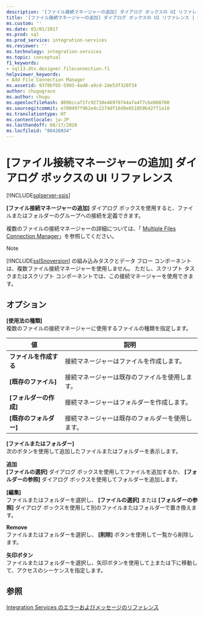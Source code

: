 ```yaml
---
description: '[ファイル接続マネージャーの追加] ダイアログ ボックスの UI リファレンス'
title: '[ファイル接続マネージャーの追加] ダイアログ ボックスの UI リファレンス | Microsoft Docs'
ms.custom: ''
ms.date: 03/01/2017
ms.prod: sql
ms.prod_service: integration-services
ms.reviewer: ''
ms.technology: integration-services
ms.topic: conceptual
f1_keywords:
- sql13.dts.designer.fileconnection.f1
helpviewer_keywords:
- Add File Connection Manager
ms.assetid: 9370bfb5-5993-4ad8-a9cd-2de53f320f34
author: chugugrace
ms.author: chugu
ms.openlocfilehash: 8096ccaf1fc92710e46970744a7a4f7cbe000700
ms.sourcegitcommit: e700497f962e4c2274df16d9e651059b42ff1a10
ms.translationtype: HT
ms.contentlocale: ja-JP
ms.lasthandoff: 08/17/2020
ms.locfileid: "88426034"
---
```

# <a name="add-file-connection-manager-dialog-box-ui-reference"></a>[ファイル接続マネージャーの追加] ダイアログ ボックスの UI リファレンス

[!INCLUDE[sqlserver-ssis](../../includes/applies-to-version/sqlserver-ssis.md)]


  **[ファイル接続マネージャーの追加]** ダイアログ ボックスを使用すると、ファイルまたはフォルダーのグループへの接続を定義できます。  
  
 複数のファイルの接続マネージャーの詳細については、「 [Multiple Files Connection Manager](../../integration-services/connection-manager/multiple-files-connection-manager.md)」を参照してください。  
  
> [!NOTE]  
>  [!INCLUDE[ssISnoversion](../../includes/ssisnoversion-md.md)] の組み込みタスクとデータ フロー コンポーネントは、複数ファイル接続マネージャーを使用しません。 ただし、スクリプト タスクまたはスクリプト コンポーネントでは、この接続マネージャーを使用できます。  
  
## <a name="options"></a>オプション  
 **[使用法の種類]**  
 複数のファイルの接続マネージャーに使用するファイルの種類を指定します。  
  
|値|説明|  
|-----------|-----------------|  
|**ファイルを作成する**|接続マネージャーはファイルを作成します。|  
|**[既存のファイル]**|接続マネージャーは既存のファイルを使用します。|  
|**[フォルダーの作成]**|接続マネージャーはフォルダーを作成します。|  
|**[既存のフォルダー]**|接続マネージャーは既存のフォルダーを使用します。|  
  
 **[ファイルまたはフォルダー]**  
 次のボタンを使用して追加したファイルまたはフォルダーを表示します。  
  
 **追加**  
 **[ファイルの選択]** ダイアログ ボックスを使用してファイルを追加するか、 **[フォルダーの参照]** ダイアログ ボックスを使用してフォルダーを追加します。  
  
 **[編集]**  
 ファイルまたはフォルダーを選択し、 **[ファイルの選択]** または **[フォルダーの参照]** ダイアログ ボックスを使用して別のファイルまたはフォルダーで置き換えます。  
  
 **Remove**  
 ファイルまたはフォルダーを選択し、 **[削除]** ボタンを使用して一覧から削除します。  
  
 **矢印ボタン**  
 ファイルまたはフォルダーを選択し、矢印ボタンを使用して上または下に移動して、アクセスのシーケンスを指定します。  
  
## <a name="see-also"></a>参照  
 [Integration Services のエラーおよびメッセージのリファレンス](../../integration-services/integration-services-error-and-message-reference.md)  
  
  

